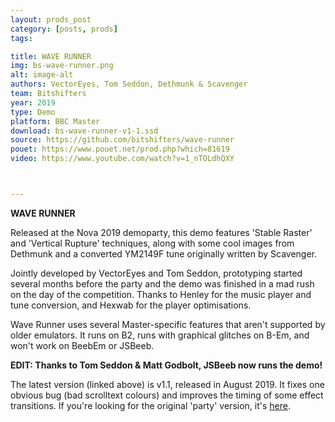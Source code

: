 ```yaml
---
layout: prods_post
category: [posts, prods]
tags: 

title: WAVE RUNNER
img: bs-wave-runner.png
alt: image-alt
authors: VectorEyes, Tom Seddon, Dethmunk & Scavenger
team: Bitshifters
year: 2019
type: Demo
platform: BBC Master
download: bs-wave-runner-v1-1.ssd
source: https://github.com/bitshifters/wave-runner
pouet: https://www.pouet.net/prod.php?which=81619
video: https://www.youtube.com/watch?v=1_nTOLdhQXY



---
```


**WAVE RUNNER**

Released at the Nova 2019 demoparty, this demo features 'Stable Raster' and 'Vertical Rupture' techniques, along with some cool images from Dethmunk and a converted YM2149F tune originally written by Scavenger.

Jointly developed by VectorEyes and Tom Seddon, prototyping started several months before the party and the demo was finished in a mad rush on the day of the competition. Thanks to Henley for the music player and tune conversion, and Hexwab for the player optimisations.

Wave Runner uses several Master-specific features that aren't supported by older emulators. It runs on B2, runs with graphical glitches on B-Em, and won't work on BeebEm or JSBeeb.

**EDIT: Thanks to Tom Seddon & Matt Godbolt, JSBeeb now runs the demo!**

The latest version (linked above) is v1.1, released in August 2019. It fixes one obvious bug (bad scrolltext colours) and improves the timing of some effect transitions. If you're looking for the original 'party' version, it's [here](https://github.com/bitshifters/wave-runner).
